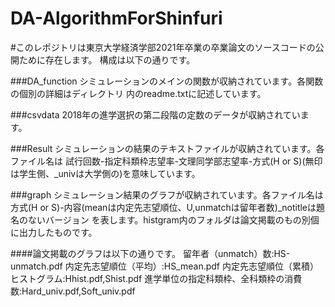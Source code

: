 # DA-AlgorithmForShinfuri

#このレポジトリは東京大学経済学部2021年卒業の卒業論文のソースコードの公開ために存在します。
構成は以下の通りです。


###DA_function
シミュレーションのメインの関数が収納されています。各関数の個別の詳細はディレクトリ 内のreadme.txtに記述しています。

###csvdata
2018年の進学選択の第二段階の定数のデータが収納されています。

###Result
シミュレーションの結果のテキストファイルが収納されています。各ファイル名は
試行回数-指定科類枠志望率-文理同学部志望率-方式(H or S)(無印は学生側、_univは大学側の)を意味しています。

###graph
シミュレーション結果のグラフが収納されています。各ファイル名は
方式(H or S)-内容(meanは内定先志望順位、U,unmatchは留年者数)_notitleは題名のないバージョン
を表します。histgram内のフォルダは論文掲載のもの別個に出力したものです。

####論文掲載のグラフは以下の通りです。
    留年者（unmatch）数:HS-unmatch.pdf
    内定先志望順位（平均）:HS_mean.pdf
    内定先志望順位（累積）ヒストグラム:Hhist.pdf,Shist.pdf
    進学単位の指定科類枠、全科類枠の消費数:Hard_univ.pdf,Soft_univ.pdf
